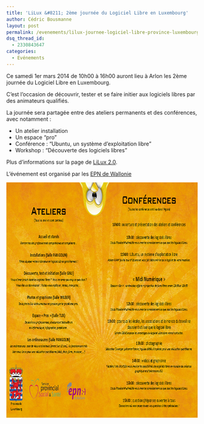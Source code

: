 ```yaml
---
title: 'LiLux &#8211; 2ème journée du Logiciel Libre en Luxembourg'
author: Cédric Bousmanne
layout: post
permalink: /evenements/lilux-journee-logiciel-libre-province-luxembourg
dsq_thread_id:
  - 2330843647
categories:
  - Evénements
---
```

Ce samedi 1er mars 2014 de 10h00 à 16h00 auront lieu à Arlon les 2ème journée du Logiciel Libre en Luxembourg.

C&#8217;est l&#8217;occasion de découvrir, tester et se faire initier aux logiciels libres par des animateurs qualifiés.

La journée sera partagée entre des ateliers permanents et des conférences, avec notamment :

  * Un atelier installation
  * Un espace &#8220;pro&#8221;
  * Conférence : &#8220;Ubuntu, un système d&#8217;exploitation libre&#8221;
  * Workshop : &#8220;Découverte des logiciels libres&#8221;

Plus d&#8217;informations sur la page de [LiLux 2.0][1].

L&#8217;événement est organisé par les [EPN de Wallonie][2]

[<img src="/images/2014/02/00323c_870e45a48e154c15b48ad287b2ab7a18.png" alt="00323c_870e45a48e154c15b48ad287b2ab7a18" width="877" height="618" class="alignnone size-full wp-image-98" data-wp-pid="98" />][3]

 [1]: http://liluxprovince.wix.com/lilux2013
 [2]: http://www.epn-ressources.be/
 [3]: /images/2014/02/00323c_870e45a48e154c15b48ad287b2ab7a18.png
